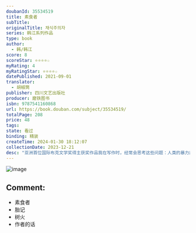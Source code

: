 ```yaml
---
doubanId: 35534519
title: 素食者
subTitle: 
originalTitle: 채식주의자
series: 韩江系列作品
type: book
author: 
  - 韩/韩江
score: 8
scoreStar: ⭐⭐⭐⭐☆
myRating: 4
myRatingStar: ⭐⭐⭐⭐☆
datePublished: 2021-09-01
translator: 
  - 胡椒筒
publisher: 四川文艺出版社
producer: 磨铁图书
isbn: 9787541160868
url: https://book.douban.com/subject/35534519/
totalPage: 208
price: 48
tags: 
state: 看过
binding: 精装
createTime: 2024-01-30 18:12:07
collectionDate: 2023-12-21
desc: "亚洲首位国际布克文学奖得主获奖作品我在写作时，经常会思考这些问题：人类的暴力能达到什么程度；如何界定理智和疯狂；我们能在多大程度上理解别人。我希望《素食者》可以回答我的这些问题。我想通过《素食者》刻画一个誓死不愿加入人类群体的女性。——韩江在国家布克文学奖颁奖礼上的 致辞编辑推荐：1亚洲唯一布克国际 文学奖获奖作品连续击败两位诺贝尔文学奖得主帕慕克和大江健三郎代表作《我脑袋里的怪东西》、《水死》，阎连科《四书》、“那不勒斯四部曲”终曲《失踪的孩子》等154本全球热门佳作赢得桂冠同时，这也是布克国际历史上第一次颁奖给单本书（之前都是颁给作者终生成就）2 享誉全球的现象级杰作，锐利如刀锋，把整个人类社会推上靶场。荣膺韩国最高文学奖李箱文学奖、全球售出43个国家和地区版权，累计销量突破600万册。《时代周刊》、《华尔街日报》、《经济学人》、...(展开全部)亚洲首位国际布克文学奖得主获奖作品我在写作时，经常会思考这些问题：人类的暴力能达到什么程度；如何界定理智和疯狂；我们能在多大程度上理解别人。我希望《素食者》可以回答我的这些问题。我想通过《素食者》刻画一个誓死不愿加入人类群体的女性。——韩江在国家布克文学奖颁奖礼上的 致辞编辑推荐：1亚洲唯一布克国际 文学奖获奖作品连续击败两位诺贝尔文学奖得主帕慕克和大江健三郎代表作《我脑袋里的怪东西》、《水死》，阎连科《四书》、“那不勒斯四部曲”终曲《失踪的孩子》等154本全球热门佳作赢得桂冠同时，这也是布克国际历史上第一次颁奖给单本书（之前都是颁给作者终生成就）2 享誉全球的现象级杰作，锐利如刀锋，把整个人类社会推上靶场。荣膺韩国最高文学奖李箱文学奖、全球售出43个国家和地区版权，累计销量突破600万册。《时代周刊》、《华尔街日报》、《经济学人》、《出版人周刊》等60家媒体年度图书。3 韩国最具国际声誉作家代表作！诺贝尔文学奖热门候选作为韩国文坛的中坚力量，韩江极有可能成为韩国当代作家斩获诺贝尔文学奖的重要人选。——诺贝尔文学奖得主、法国文坛领军人勒克莱齐奥像《素食者》这样精彩描写性与疯狂的杰作，理应获得巨大的成功。——布克文学奖得主、当代英国文坛最具影响力的作家伊恩·麦克尤恩4与《三体》并列选入十年十佳2019年美国权威杂志《连线》将《素食者》选入10年来10本最佳类型小说之列，同时入选的还有诺贝尔文学奖得主石黑一雄的《被掩埋的巨人》和刘慈欣的《三体》。5 女性写作巅峰之作入选《纽约时报》21世纪15本重塑我们思想和写作的女性写作杰作书单6 借阅人数超过《82年的金智英》韩国国立中央图书馆于2017年1月至2021年4月针对全国845个图书馆的借阅数据进行了分析。结果显示，《解忧杂货店》成为20-29岁人群最爱图书。继《解忧杂货店》之后，《素食者 》超过话题图书 《82年生的金智英》夺得韩国原创文学借阅第一名，文学总借阅率第二名。7韩国总统文在寅、BTS防弹少年团团长金南俊、red velvet金艺彬、GOT7朴珍荣、大势演员林秀晶真诚推荐8改编电影入围圣丹斯电影节评审团大奖-世界电影单元-最佳剧情片为了逃避来自丈夫、家庭、社会和人群的暴力，她决定变成一棵树在英惠的丈夫郑先生的眼中，“病”前的英惠，是个再普通不过的女子：不高不矮的个头、不长不短的头发，相貌平平，着装一般，温顺、平淡、文静。正如他所希望的那样，英惠完美地扮演了平凡妻子的角色——料理家务，伺候丈夫，就像千千万万的传统妇女一样。然而，一场噩梦之后，妻子却突然开始拒绝吃肉，拒绝为家人准备荤菜，甚至到最后，她开始拒绝自己的“人类”身份，把自己当成了一株植物，一株只需要阳光和水，谢绝任何食物和交流的植物。而随着她被动的反叛以越来越极端和可怕的形式表现出来，丑闻、虐待和疏远开始让她螺旋进入她的幻想空间。在精神和身体的完全蜕变中，她现在危险的努力将使英惠——不可能的、狂喜的、悲剧性的——远离她曾经为人所知的自我。《素食者》以一种抒情却又撕裂的风格，将柔情和恐怖微妙地融为一体。揭示出强烈反抗对女主人公和她身边所有人的冲击。这本凝练、精美而又令人不安的书将长久萦绕于人心，甚至潜入读者的梦中。——国际布克文学奖主席博伊德·唐金作为韩国文坛的中坚力量，韩江极有可能成为韩国当代作家斩获诺贝尔文学奖的重要人选。——诺贝尔文学奖得主、法国文坛领军人勒克莱齐奥像《素食者》这样精彩描写性与疯狂的杰作，理应获得巨大的成功。——布克文学奖得主、当代英国文坛最具影响力的作家伊恩·麦克尤恩这部小说里那种近乎于变态的诱惑，恰恰源自字里行间的画面诗意。它们暴力又情色，彷彿恶梦。读这本书的过程仿佛置身于充满了奇花异草的房间，浓浓的香味会扼住你的喉咙、让你睁大眼睛、震惊不已。——荷兰《阿姆斯特丹人杂志》翻开这本书那你就准备好被切成薄片，被涂上颜色，被拍打，被爱抚，被撕成碎片，被震惊，摇摇欲坠吧！——美国小说家阿米莉亚·格雷韩江 한강1970年生，毕业于延世大学国文系，现任韩国艺术大学文艺创作系教授，当代韩国文坛最具国际影响力的作家之一。她曾先后荣获《首尔新闻报》年度春季文学奖，韩国小说文学奖，今日青年艺术家奖，东里文学奖、李箱文学奖、万海文学奖等。其作品从更为根源的层面上回望生活的 悲苦和创伤，笔墨执著地袒护伤痕，充满探索的力量。2016年5月16号,布克国际文学奖在伦敦揭晓。韩江凭借小说《素食者》击败诺贝尔文学奖得主奥尔罕·帕慕克新作《我脑袋里的怪东西》，诺贝尔文学奖得主大江健三郎晚年代表作《水死》，以及阎连科职业生涯最满意作品《四书》，畅销书“那不勒斯四部曲”终曲《失踪的孩子》等154本名作最终成为该奖项历史上第一位亚洲作家。2017年，她获得了有“意大利诺贝尔文学奖”之称的马拉帕蒂文学奖。2018年，她凭借作品《白》再次入围布克国际文学奖短名单，并且创纪录的...(展开全部)韩江 한강1970年生，毕业于延世大学国文系，现任韩国艺术大学文艺创作系教授，当代韩国文坛最具国际影响力的作家之一。她曾先后荣获《首尔新闻报》年度春季文学奖，韩国小说文学奖，今日青年艺术家奖，东里文学奖、李箱文学奖、万海文学奖等。其作品从更为根源的层面上回望生活的 悲苦和创伤，笔墨执著地袒护伤痕，充满探索的力量。2016年5月16号,布克国际文学奖在伦敦揭晓。韩江凭借小说《素食者》击败诺贝尔文学奖得主奥尔罕·帕慕克新作《我脑袋里的怪东西》，诺贝尔文学奖得主大江健三郎晚年代表作《水死》，以及阎连科职业生涯最满意作品《四书》，畅销书“那不勒斯四部曲”终曲《失踪的孩子》等154本名作最终成为该奖项历史上第一位亚洲作家。2017年，她获得了有“意大利诺贝尔文学奖”之称的马拉帕蒂文学奖。2018年，她凭借作品《白》再次入围布克国际文学奖短名单，并且创纪录的在同一年凭借《少年来了》入围国际都柏林文学奖短名单。2019年美国权威杂志《连线》将《素食者》选入10年来10本最佳类型小说之列，同时入选的还有诺贝尔文学奖得主石黑一雄的《被掩埋的巨人》和刘慈欣的《三体》。韩国国立中央图书馆于2017年1月至2020年4月针对全国845个图书馆的借阅数据进行了分析。结果显示，韩江的《素食者》超过《82年的金智英》等话题图书，借阅率仅次于《解忧杂货铺》。"
---
```


![image](assets/s33956462.jpg)

Comment: 
---



  - 素食者
  - 胎记
  - 树火
  - 作者的话
